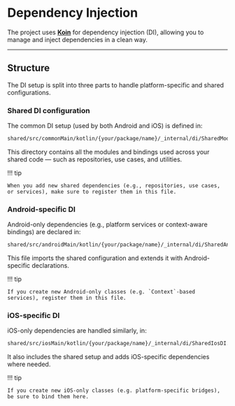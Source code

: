 # Dependency Injection

The project uses [**Koin**](https://insert-koin.io/) for dependency injection (DI), allowing you to manage and inject dependencies in a clean way.

---

## Structure

The DI setup is split into three parts to handle platform-specific and shared configurations.

### Shared DI configuration

The common DI setup (used by both Android and iOS) is defined in:

```bash
shared/src/commonMain/kotlin/{your/package/name}/_internal/di/SharedModule.kt
```

This directory contains all the modules and bindings used across your shared code — such as repositories, use cases, and utilities.

!!! tip

    When you add new shared dependencies (e.g., repositories, use cases, or services), make sure to register them in this file.

### Android-specific DI

Android-only dependencies (e.g., platform services or context-aware bindings) are declared in:

```bash
shared/src/androidMain/kotlin/{your/package/name}/_internal/di/SharedAndroidDI.kt
```

This file imports the shared configuration and extends it with Android-specific declarations.

!!! tip

    If you create new Android-only classes (e.g. `Context`-based services), register them in this file.

### iOS-specific DI

iOS-only dependencies are handled similarly, in:

```bash
shared/src/iosMain/kotlin/{your/package/name}/_internal/di/SharedIosDI.kt
```

It also includes the shared setup and adds iOS-specific dependencies where needed.

!!! tip

    If you create new iOS-only classes (e.g. platform-specific bridges), be sure to bind them here.
